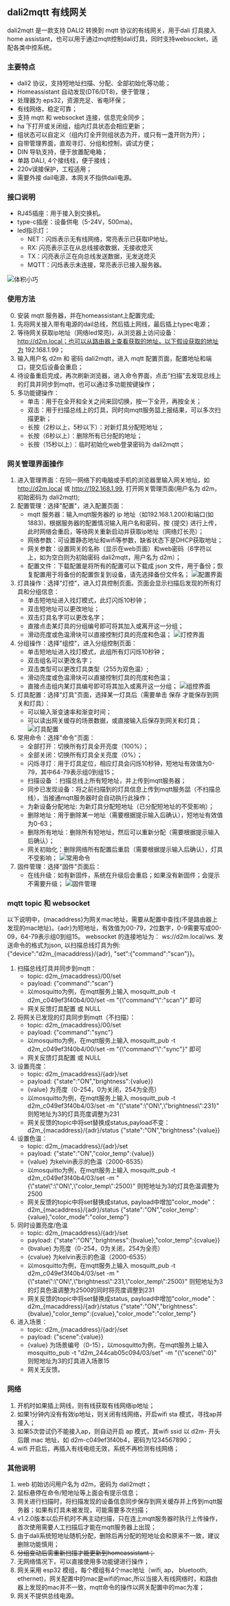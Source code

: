 ## dali2mqtt 有线网关

dali2mqtt 是一款支持 DALI2 转换到 mqtt 协议的有线网关，用于dali 灯具接入 home assistant，也可以用于通过mqtt控制dali灯具，同时支持websocket，适配各类中控系统。

### 主要特点

- dali2 协议，支持短地址扫描、分配、全部初始化等功能；
- Homeassistant 自动发现(DT6/DT8)，便于管理；
- 处理器为 eps32，资源充足、省电环保；
- 有线网络，稳定可靠；
- 支持 mqtt 和 websocket 连接，信息完全同步；
- ha 下打开或关闭组，组内灯具状态会相应更新；
- 组状态可以自定义（组内灯全开则组状态为开，或只有一盏开则为开）；
- 自带管理界面，直观寻灯、分组和控制，调试方便；
- DIN 导轨支持，便于放置配电箱；
- 单路 DALI, 4个接线柱，便于接线；
- 220v误接保护，工程适用；
- 需要外接 dail电源，本网关不指供dali电源。

### 接口说明
- RJ45插座：用于接入到交换机。
- type-c插座：设备供电（5-24V，500ma)。
- led指示灯：
    - NET：闪烁表示无有线网络，常亮表示已获取IP地址。
    - RX: 闪亮表示正在从总线接收数据，无接收熄灭
    - TX：闪亮表示正在向总线发送数据，无发送熄灭 
    - MQTT：闪烁表示未连接，常亮表示已接入服务器。 
    
![体积小巧](/res/dali2mqtt.png)

### 使用方法
0. 安装 mqtt 服务器，并在homeassistant上配置完成;
1. 先将网关接入带有电源的dail总线，然后插上网线，最后插上typec电源；
2. 等待网关获取ip地址（网络led常亮)，从浏览器上访问设备：http://d2m.local；也可以从路由器上查看获取的地址，以下假设获取的地址为 192.168.1.99；
3. 输入用户名 d2m 和 密码 dali2mqtt，进入 mqtt 配置页面，配置地址和端口，提交后设备会重启；
4. 待设备重启完成，再次刷新浏览器，进入命令界面，点击“扫描”去发现总线上的灯具并同步到mqtt，也可以通过多功能按键操作；
5. 多功能键操作：
    - 单击：用于在全开和全关之间来回切换，按一下全开，再按全关；
    - 双击：用于扫描总线上的灯具，同时向mqtt服务㗊上报结果，可以多次扫描更新；
    - 长按（2秒以上，5秒以下）：对新灯具分配短地址；
    - 长按（6秒以上）：删除所有已分配的地址；
    - 长按（15秒以上）：临时初始化web登录密码为 dali2mqtt；


### 网关管理界面操作
1. 进入管理界面：在同一网络下的电脑或手机的浏览器里输入网关地址，如 http://d2m.local 或 http://192.168.1.99, 打开网关管理页面(用户名为 d2m，初始密码为 dali2mqtt);
2. 配置管理：选择"配置"，进入配置页面：
    - mqtt 服务器：输入mqtt服务器的 ip 地址（如192.168.1.200)和端口(如1883)，根据服务器的配置情况输入用户名和密码，按 \{提交\} 进行上传，此时网络会重启，等待网关重新启动并获取ip地址（网络灯长亮）；
    - 网络参数：可设置静态地址和wifi等参数，缺省状态下是DHCP获取地址；
    - 网关参数：设置网关的名称（显示在web页面）和web密码（6字符以上，如为空白则为初始密码 dali2mqtt，用户名为 d2m）；
    - 配置文件：下载配置是将所有的配置可以下载成 json 文件，用于备份；恢复配置用于将备份的配置恢复到设备，请先选择备份文件名；
    ![配置界面](/res/dail_web_4.png)
3. 灯具操作：选择"灯控"，进入灯具控制页面。页面会显示扫描后发现的所有灯具和分组信息：
    - 单击短地址进入找灯模式，此灯闪烁10秒钟；
    - 双击短地址可以更改地址；
    - 双击灯具名字可以更改名字；
    - 直接点击某灯具的分组编号即可将其加入或离开这一分组；
    - 滑动亮度或色温滑块可以直接控制灯具的亮度和色温；
    ![灯控界面](/res/dail_web_1.png)
4. 分组操作：选择"组控"，进入分组控制页面：
    - 单击短地址进入找灯模式，此组所有灯闪烁10秒钟；
    - 双击组名可以更改名字；
    - 双击类型可以更改灯具类型（255为双色温）;
    - 滑动亮度或色温滑块可以直接控制灯具的亮度和色温；
    - 直接点击组内某灯具编号即可将其加入或离开这一分组；
    ![组控界面](/res/dail_web_2.png)
5. 灯具配置：选择"灯具"页面，选择某一灯具后（需要单击 保存 才能保存到网关和灯具）：
    - 可以输入渐变速率和渐变时间；
    - 可以读出网关缓存的场景数据，或直接输入后保存到网关和灯具；
    ![灯具配置](/res/dail_web_3.png)
6. 常用命令：选择"命令"页面：
    - 全部打开：切换所有灯具全开亮度（100%）；
    - 全部关闭：切换所有灯具全关亮度（0%）；
    - 闪烁寻灯：用于灯具定位，相应灯具会闪烁10秒钟，短地址有效值为0-79，其中64-79表示组0到组15；
    - 扫描设备 ：扫描总线上所有短地址，并上传到mqtt服务器；
    - 同步已发现设备：将之前扫描到的灯具信息上传到mqtt服务㗊（不扫描总线），当接通mqtt服务器时会自动执行此操作；
    - 为新设备分配地址: 为新灯具分配短地址（已分配短地址的不受影响）；
    - 删除地址：用于删除某一地址（需要根据提示输入后确认），短地址有效值为0-63；
    - 删除所有地址：删除所有短地址，然后可以重新分配（需要根据提示输入后确认）；
    - 网关初始化：删除网络所有配置后重启（需要根据提示输入后确认），灯具不受影响；
    ![常用命令](/res/dail_web_6.png)
6. 固件管理：选择"固件"页面后：
    - 在线升级：如有新固件，系统在升级后会重启；如果没有新固件；会提示不需要升级；
    ![固件管理](/res/dail_web_5.png)

### mqtt topic 和 websocket
以下说明中，\{macaddress\}为网关mac地址，需要从配置中查找(不是路由器上发现的mac地址)。\{adr\}为短地址，有效值为00-79，2位数字，0-9需要写成00-09，64-79表示组0到组15。
websocket 的连接地址为： ws://d2m.local/ws. 发送命令的格式为json, 以扫描总线灯具为例: {"device":"d2m_{macaddress}/{adr}, "set":{"command":"scan"}}。
1. 扫描总线灯具并同步到mqtt：
    - topic: d2m_{macaddress}/00/set
    - payload: {"command":"scan"}
    - 以mosquitto为例，在mqtt服务上输入 mosquitt_pub -t d2m_c049ef3f40b4/00/set -m "{\\"command"\\":"scan"}" 即可
    - 网关反馈灯具配置 或 NULL
2. 将网关已发现的灯具同步到mqtt（不扫描）：
    - topic: d2m_{macaddress}/00/set
    - payload: {"command":"sync"}
    - 以mosquitto为例，在mqtt服务上输入 mosquitt_pub -t d2m_c049ef3f40b4/00/set -m "{\\"command"\\":"sync"}" 即可
    - 网关反馈灯具配置 或 NULL
3. 设置亮度：
    - topic: d2m_{macaddress}/{adr}/set
    - payload:  {"state":"ON","brightness":\{value}}
    - {value} 为亮度（0-254，0为关闭，254为全亮）
    - 以mosquitto为例，在mqtt服务上输入 mosquitt_pub -t d2m_c049ef3f40b4/03/set  -m "{\\"state\":\\"ON\\",\\"brightness\\":231}" 则短地址为3的灯具亮度调整为231
    - 网关反馈的topic中将set替换成status,payload不变：d2m_{macaddress}/{adr}/status {"state":"ON","brightness":{value}}
4. 设置色温：
    - topic: d2m_{macaddress}/{adr}/set
    - payload:  {"state":"ON","color_temp":{value}}
    - {value} 为kelvin表示的色温（2000-6535）
    - 以mosquitto为例，在mqtt服务上输入 mosquitt_pub -t d2m_c049ef3f40b4/03/set  -m "{\\"state\\":\\"ON\\",\\"color_temp\\":2500}" 则短地址为3的灯具色温调整为2500
    - 网关反馈的topic中将set替换成status, payload中增加"color_mode"：d2m_{macaddress}/{adr}/status {"state":"ON","color_temp":{value},"color_mode":"color_temp"}
5. 同时设置亮度/色温
    - topic: d2m_{macaddress}/{adr}/set
    - payload:  {"state":"ON","brightness":{bvalue},"color_temp":{cvalue}}
    - {bvalue} 为亮度（0-254，0为关闭，254为全亮）
    - {cvalue} 为kelvin表示的色温（2000-6535）
    - 以mosquitto为例，在mqtt服务上输入 mosquitt_pub -t d2m_c049ef3f40b4/03/set  -m "{\\"state\\":\\"ON\\",\\"brightness\\":231,\\"color_temp\\":2500}" 则短地址为3的灯具色温调整为2500的同时将亮度调整到231
    - 网关反馈的topic中将set替换成status, payload中增加"color_mode"：d2m_{macaddress}/{adr}/status {"state":"ON","brightness":{bvalue},"color_temp":{cvalue},"color_mode":"color_temp"}
6. 进入场景：
    - topic: d2m_{macaddress}/{adr}/set
    - payload: {"scene":{value}}
    - {value} 为场景编号（0-15），以mosquitto为例，在mqtt服务上输入 mosquitto_pub -t "d2m_244cab05c094/03/set" -m "{\\"scene\\":0}" 则短地址为3的灯具进入场景15
    - 网关无反馈。



### 网络
1. 开机时如果插上网线，则有线获取有线网络ip地址；
2. 如果1分钟内没有有效ip地址，则关闭有线网络，开启wifi sta 模式，寻找ap并接入；
3. 如果5次尝试仍不能接入ap，则自动开启 ap 模式，其wifi ssid 以 d2m- 开头后跟 mac 地址，如 d2m-c049ef3f40b4，密码为1234567890；
4. wifi 开启后，再插入有线电缆无效，系统不再检测有线网络；

### 其他说明
1. web 初始访问用户名为 d2m，密码为 dali2mqtt；
2. 鼠标悬停在命令/短地址等上面会有提示信息；
3. 网关进行扫描时，将扫描发现的设备信息同步保存到网关缓存并上传到mqtt服务器；如果有灯具未被发现，可能需要多次扫描；
4. v1.2.0版本以后开机时不再主动扫描，只在连上mqtt服务器时执行上传操作，首次使用需要人工扫描后才能在mqtt服务器上出现；
5. 由于dali系统短地址随机分配，删除后再分配的短地址会和原来不一致，建议删除功能慎用；
6. ~~分组变动后需重新扫描才能更新到homeassistant；~~
7. 无网络情况下，可以直接使用多功能键进行操作；
8. 网关采用 esp32 模组，每个模组有4个mac地址（wifi, ap， bluetooth, ethernet)，网关配置中的mac是wifi的mac,所以当接入有线网络时，和路由器上发现的mac并不一致，mqtt命令的操作以网关配置中的mac为准；
9. 网关不提供总线电源。